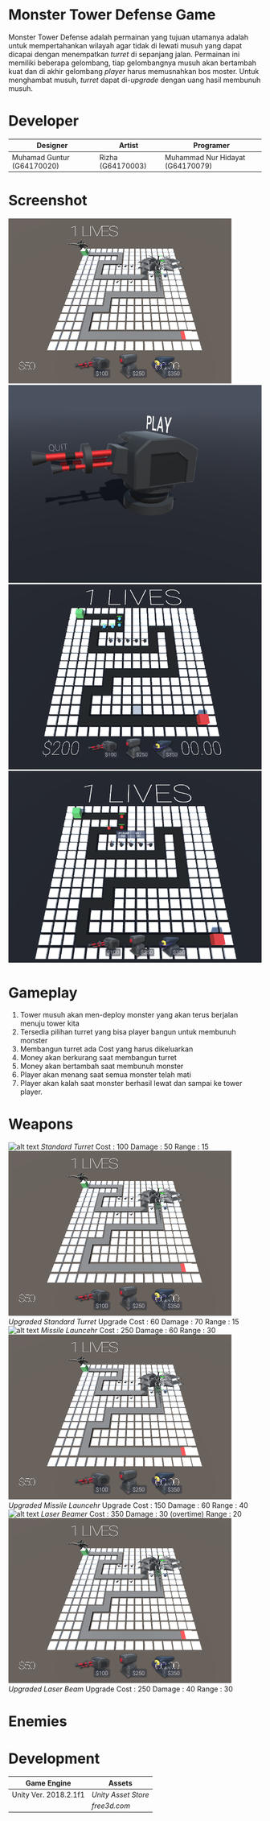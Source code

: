 # Monster Tower Defense Game

Monster Tower Defense adalah permainan yang tujuan utamanya adalah untuk mempertahankan wilayah agar tidak di lewati musuh yang dapat dicapai dengan menempatkan *turret* di sepanjang jalan. Permainan ini memiliki beberapa gelombang, tiap gelombangnya musuh akan bertambah kuat dan di akhir gelombang *player* harus memusnahkan bos moster. Untuk menghambat musuh, *turret* dapat di-*upgrade* dengan uang hasil membunuh musuh.

# Developer
| Designer | Artist | Programer |
| ------ | ------ | ------ | 
| Muhamad Guntur (G64170020) | Rizha (G64170003) | Muhammad Nur Hidayat (G64170079) |

# Screenshot

![alt text](https://github.com/MGunturG/Monster-Tower-Defense-Game/blob/master/TowerDefenseTutorial/Screenshot/1.PNG "Gambar 1")
![alt text](https://github.com/MGunturG/Monster-Tower-Defense-Game/blob/master/TowerDefenseTutorial/Screenshot/2.PNG "Gambar 2")
![alt text](https://github.com/MGunturG/Monster-Tower-Defense-Game/blob/master/TowerDefenseTutorial/Screenshot/3.PNG "Gambar 3")
![alt text](https://github.com/MGunturG/Monster-Tower-Defense-Game/blob/master/TowerDefenseTutorial/Screenshot/4.PNG "Gambar 4")

# Gameplay
1. Tower musuh akan men-deploy monster yang akan terus berjalan menuju tower kita
2. Tersedia pilihan turret yang bisa player bangun untuk membunuh monster
3. Membangun turret ada Cost yang harus dikeluarkan 
4. Money akan berkurang saat membangun turret
5. Money akan bertambah saat membunuh monster
6. Player akan menang saat semua monster telah mati
7. Player akan kalah saat monster berhasil lewat dan sampai ke tower player.

# Weapons
![alt text](https://github.com/MGunturG/Monster-Tower-Defense-Game/TowerDefenseTutorial/Assets/Icons/StandardTurretIcon.png "Weapon 1")
*Standard Turret*
Cost : 100
Damage : 50
Range : 15
![alt text](https://github.com/MGunturG/Monster-Tower-Defense-Game/blob/master/TowerDefenseTutorial/Screenshot/1.PNG "Gambar 1")
*Upgraded Standard Turret*
Upgrade Cost : 60
Damage : 70
Range : 15
![alt text](https://github.com/MGunturG/Monster-Tower-Defense-Game/TowerDefenseTutorial/Assets/Icons/MissileLauncherIcon.png "Weapon 1")
*Missile Launcehr*
Cost : 250
Damage : 60
Range : 30
![alt text](https://github.com/MGunturG/Monster-Tower-Defense-Game/blob/master/TowerDefenseTutorial/Screenshot/1.PNG "Gambar 1")
*Upgraded Missile Launcehr*
Upgrade Cost : 150
Damage : 60
Range : 40
![alt text](https://github.com/MGunturG/Monster-Tower-Defense-Game/TowerDefenseTutorial/Assets/Icons/LaserBeamerIcon.png "Weapon 1")
*Laser Beamer*
Cost : 350
Damage : 30 (overtime)
Range : 20
![alt text](https://github.com/MGunturG/Monster-Tower-Defense-Game/blob/master/TowerDefenseTutorial/Screenshot/1.PNG "Gambar 1")
*Upgraded Laser Beam*
Upgrade Cost : 250
Damage : 40
Range : 30

# Enemies



# Development
| Game Engine | Assets |
| ----------- | ------ |
| Unity Ver. 2018.2.1f1 | *Unity Asset Store* |
| | *free3d.com* |
